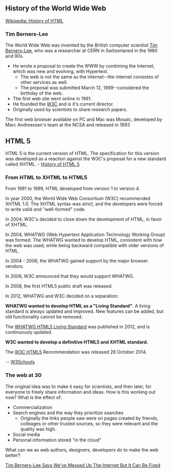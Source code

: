 ## History of the World Wide Web

[Wikipedia: History of HTML](https://en.wikipedia.org/wiki/HTML)

### Tim Berners-Lee

The World Wide Web was invented by the British computer scientist [Tim Berners-Lee](https://en.wikipedia.org/wiki/Tim_Berners-Lee), who was a researcher at CERN in Switzerlaned in the 1980 and 90s.

- He wrote a proposal to create the WWW by combining the Internet, which was new and evolving, with Hypertext.
  - The web is not the same as the internet--the internet consistes of other services as well.
  - The proposal was submitted March 12, 1989--considered the birthday of the web.
- The first web site went online in 1991.
- He founded the [W3C](https://en.wikipedia.org/wiki/World_Wide_Web_Consortium) and is it's current director.
- Originally used by scientists to share research papers.

The first web browser available on PC and Mac was Mosaic, developed by Marc Andreessen's team at the NCSA and released in 1993

## HTML 5

HTML 5 is the current version of HTML. The specification for this version was developed as a reaction against the W3C's proposal for a new standard called XHTML. - [History of HTML 5](https://en.wikipedia.org/wiki/HTML5#History)

### From HTML to XHTML to HTML5

From 1991 to 1999, HTML developed from version 1 to version 4.  

In year 2000, the World Wide Web Consortium (W3C) recommended XHTML 1.0. The XHTML syntax was strict, and the developers were forced to write valid and "well-formed" code.

In 2004, W3C's decided to close down the development of HTML, in favor of XHTML. 

In 2004, WHATWG (Web Hypertext Application Technology Working Group) was formed. The WHATWG wanted to develop HTML, consistent with how the web was used, while being backward compatible with older versions of HTML.

In 2004 - 2006, the WHATWG gained support by the major browser vendors.

In 2006, W3C announced that they would support WHATWG.

In 2008, the first HTML5 public draft was released.

In 2012, WHATWG and W3C decided on a separation:

**WHATWG wanted to develop HTML as a "Living Standard"**. A living standard is always updated and improved. New features can be added, but old functionality cannot be removed.

The [WHATWG HTML5 Living Standard](http://whatwg.org/html/) was published in 2012, and is continuously updated.

**W3C wanted to develop a definitive HTML5 and XHTML standard.**

The [W3C HTML5](http://www.w3.org/TR/html5/) Recommendation was released 28 October 2014.

-- [W3Schools](https://www.w3schools.com/html/html5_intro.asp)

### The web at 30

The original idea was to make it easy for scientists, and then later, for everyone to freely share information and ideas.
How is this working out now? 
What is the effect of:

- Commercialization
- Search engines and the way they prioritize searches
  - Originally the links people saw were on pages created by friends, colleages or other trusted sources, so they were relevant and the quality was high.
- Social media
- Personal information stored "in the cloud"

What can we as web authors, designers, developers do to make the web better?

[Tim Berners-Lee Says We've Messed Up The Internet But It Can Be Fixed](https://www.lifehacker.com.au/2019/04/berners-lee-says-weve-messed-up-the-internet-but-it-can-be-fixed/)

